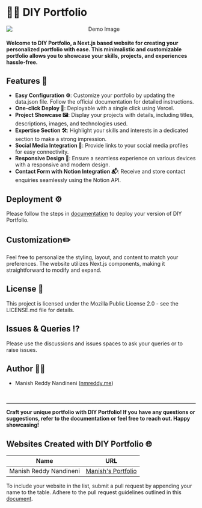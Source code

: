 # 👨‍💻 DIY Portfolio

<p align="center">
  <img src="https://i.ibb.co/wLrJDLZ/demo-diy-portfolio.png" alt="Demo Image" style="display:block; margin:auto;">
</p>


#### Welcome to DIY Portfolio, a Next.js based website for creating your personalized portfolio with ease. This minimalistic and customizable portfolio allows you to showcase your skills, projects, and experiences hassle-free.

## Features 🌟

- **Easy Configuration ⚙️**: Customize your portfolio by updating the data.json file. Follow the official documentation for detailed instructions.
- **One-click Deploy 🚚**: Deployable with a single click using Vercel.
- **Project Showcase 🖼️**: Display your projects with details, including titles, descriptions, images, and technologies used.
- **Expertise Section 🛠️**: Highlight your skills and interests in a dedicated section to make a strong impression.
- **Social Media Integration 📱**: Provide links to your social media profiles for easy connectivity.
- **Responsive Design 📐**: Ensure a seamless experience on various devices with a responsive and modern design.
- **Contact Form with Notion Integration 📬**: Receive and store contact enquiries seamlessly using the Notion API.

## Deployment ⚙️

Please follow the steps in [documentation](https://docs.nmreddy.me/diy-portfolio/) to deploy your version of DIY Portfolio.

## Customization✏️

Feel free to personalize the styling, layout, and content to match your preferences. The website utilizes Next.js components, making it straightforward to modify and expand.

## License 🪪

This project is licensed under the Mozilla Public License 2.0 - see the LICENSE.md file for details.

## Issues & Queries ⁉️

Please use the discussions and issues spaces to ask your queries or to raise issues.

## Author 👩‍💻

- Manish Reddy Nandineni ([nmreddy.me](https://nmreddy.me))

<br/>

---

**Craft your unique portfolio with DIY Portfolio! If you have any questions or suggestions, refer to the documentation or feel free to reach out. Happy showcasing!**

## Websites Created with DIY Portfolio 🌐

| Name              | URL                                  |
|-------------------|--------------------------------------|
|Manish Reddy Nandineni | [Manish's Portfolio](https://nmreddy.me)

To include your website in the list, submit a pull request by appending your name to the table. Adhere to the pull request guidelines outlined in this [document](https://docs.nmreddy.me/diy-portfolio/pr-guidelines).

